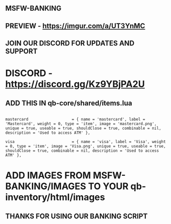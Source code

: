 ## MSFW-BANKING

## PREVIEW - https://imgur.com/a/UT3YnMC

## JOIN OUR DISCORD FOR UPDATES AND SUPPORT
# DISCORD - https://discord.gg/Kz9YBjPA2U

## ADD THIS IN qb-core/shared/items.lua

```

mastercard                   = { name = 'mastercard', label = 'Mastercard', weight = 0, type = 'item', image = 'mastercard.png', unique = true, useable = true, shouldClose = true, combinable = nil, description = 'Used to access ATM' },

visa                         = { name = 'visa', label = 'Visa', weight = 0, type = 'item', image = 'Visa.png', unique = true, useable = true, shouldClose = true, combinable = nil, description = 'Used to access ATM' },

```

# ADD IMAGES FROM MSFW-BANKING/IMAGES TO YOUR qb-inventory/html/images

## THANKS FOR USING OUR BANKING SCRIPT